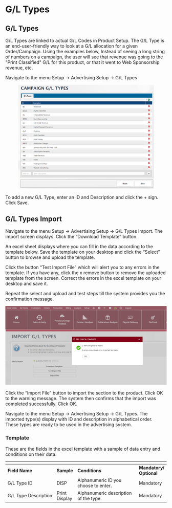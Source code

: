 # G/L Types

## G/L Types <a href="#_toc17126063" id="_toc17126063"></a>

G/L Types are linked to actual G/L Codes in Product Setup. The G/L Type is an end-user-friendly way to look at a G/L allocation for a given Order/Campaign. Using the examples below, Instead of seeing a long string of numbers on a campaign, the user will see that revenue was going to the "Print Classified" G/L for this product, or that it went to Web Sponsorship revenue, etc.

Navigate to the menu Setup -> Advertising Setup -> G/L Types

<figure><img src="../../../../.gitbook/assets/image (1034).png" alt=""><figcaption></figcaption></figure>

To add a new G/L Type, enter an ID and Description and click the + sign. Click Save.

## G/L Types Import <a href="#_toc17126063" id="_toc17126063"></a>

Navigate to the menu Setup -> Advertising Setup -> G/L Types Import. The import screen displays. Click the “Download Template” button.

An excel sheet displays where you can fill in the data according to the template below. Save the template on your desktop and click the “Select” button to browse and upload the template.

Click the button “Test Import File” which will alert you to any errors in the template. If you have any, click the x remove button to remove the uploaded template from the screen. Correct the errors in the excel template on your desktop and save it.

Repeat the select and upload and test steps till the system provides you the confirmation message.

![](<../../../../.gitbook/assets/1 (102).png>)

Click the “Import File” button to import the section to the product. Click OK to the warning message. The system then confirms that the import was completed successfully. Click OK.

Navigate to the menu Setup -> Advertising Setup -> G/L Types. The imported type(s) display with ID and description in alphabetical order. These types are ready to be used in the advertising system.

### Template <a href="#_toc17126064" id="_toc17126064"></a>

These are the fields in the excel template with a sample of data entry and conditions on their data.

<table data-header-hidden><thead><tr><th width="154"></th><th></th><th width="198"></th><th></th></tr></thead><tbody><tr><td><strong>Field Name</strong></td><td><strong>Sample</strong></td><td><strong>Conditions</strong></td><td><strong>Mandatory/ Optional</strong></td></tr><tr><td>G/L Type ID</td><td>DISP</td><td>Alphanumeric ID you choose to enter.</td><td>Mandatory</td></tr><tr><td>G/L Type Description</td><td>Print Display</td><td>Alphanumeric description of the type.</td><td>Mandatory</td></tr></tbody></table>
